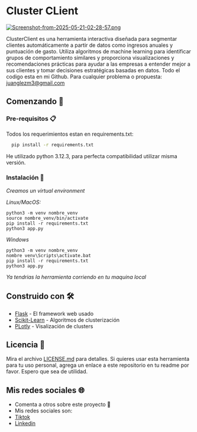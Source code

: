 # Cluster CLient

[![Screenshot-from-2025-05-21-02-28-57.png](https://i.postimg.cc/wx7PXfNg/Screenshot-from-2025-05-21-02-28-57.png)](https://postimg.cc/s1CwyJKN)

ClusterClient es una herramienta interactiva diseñada para segmentar clientes automáticamente a partir de datos como ingresos anuales y puntuación de gasto. Utiliza algoritmos de machine learning para identificar grupos de comportamiento similares y proporciona visualizaciones y recomendaciones prácticas para ayudar a las empresas a entender mejor a sus clientes y tomar decisiones estratégicas basadas en datos. Todo el codigo esta en mi Github. Para cualquier problema o propuesta: juanglezm3@gmail.com

## Comenzando 🚀

### Pre-requisitos 📋

Todos los requerimientos estan en requirements.txt:
```bash
  pip install -r requirements.txt
```
He utilizado python 3.12.3, para perfecta compatibilidad utilizar misma versión.

### Instalación 🔧

_Creamos un virtual environment_

_Linux/MacOS:_

```
python3 -m venv nombre_venv
source nombre_venv/bin/activate
pip install -r requirements.txt
python3 app.py
```

_Windows_

```
python3 -m venv nombre_venv
nombre venv\Scripts\activate.bat
pip install -r requirements.txt
python3 app.py
```

_Ya tendrias la herramienta corriendo en tu maquina local_

## Construido con 🛠️

* [Flask](https://flask.palletsprojects.com/en/stable/) - El framework web usado
* [Scikit-Learn](https://scikit-learn.org/stable/) - Algoritmos de clusterización
* [PLotly](https://plotly.com/) - Visalización de clusters

## Licencia 📄

Mira el archivo [LICENSE.md](LICENSE.md) para detalles. Si quieres usar esta herramienta para tu uso personal, agrega un enlace a este repositorio en tu readme por favor. Espero que sea de utilidad.

## Mis redes sociales 🌐

* Comenta a otros sobre este proyecto 📢
* Mis redes sociales son: 
* [Tiktok](https://www.tiktok.com/@jgmdev) 
* [Linkedin](https://www.linkedin.com/in/jgmdatascience/) 





